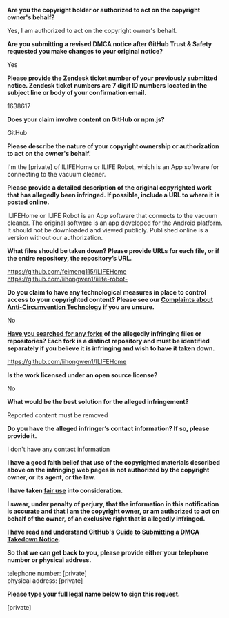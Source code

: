 **Are you the copyright holder or authorized to act on the copyright owner's behalf?**

Yes, I am authorized to act on the copyright owner's behalf.

**Are you submitting a revised DMCA notice after GitHub Trust & Safety requested you make changes to your original notice?**

Yes

**Please provide the Zendesk ticket number of your previously submitted notice. Zendesk ticket numbers are 7 digit ID numbers located in the subject line or body of your confirmation email.**

1638617

**Does your claim involve content on GitHub or npm.js?**

GitHub

**Please describe the nature of your copyright ownership or authorization to act on the owner's behalf.**

I'm the [private] of ILIFEHome or ILIFE Robot, which is an App software for connecting to the vacuum cleaner.

**Please provide a detailed description of the original copyrighted work that has allegedly been infringed. If possible, include a URL to where it is posted online.**

ILIFEHome or ILIFE Robot is an App software that connects to the vacuum cleaner. The original software is an app developed for the Android platform. It should not be downloaded and viewed publicly. Published online is a version without our authorization.

**What files should be taken down? Please provide URLs for each file, or if the entire repository, the repository’s URL.**

https://github.com/feimeng115/ILIFEHome  
https://github.com/lihongwen1/iilife-robot-

**Do you claim to have any technological measures in place to control access to your copyrighted content? Please see our <a href="https://docs.github.com/articles/guide-to-submitting-a-dmca-takedown-notice#complaints-about-anti-circumvention-technology">Complaints about Anti-Circumvention Technology</a> if you are unsure.**

No

**<a href="https://docs.github.com/articles/dmca-takedown-policy#b-what-about-forks-or-whats-a-fork">Have you searched for any forks</a> of the allegedly infringing files or repositories? Each fork is a distinct repository and must be identified separately if you believe it is infringing and wish to have it taken down.**

https://github.com/lihongwen1/ILIFEHome

**Is the work licensed under an open source license?**

No

**What would be the best solution for the alleged infringement?**

Reported content must be removed

**Do you have the alleged infringer’s contact information? If so, please provide it.**

I don't have any contact information

**I have a good faith belief that use of the copyrighted materials described above on the infringing web pages is not authorized by the copyright owner, or its agent, or the law.**

**I have taken <a href="https://www.lumendatabase.org/topics/22">fair use</a> into consideration.**

**I swear, under penalty of perjury, that the information in this notification is accurate and that I am the copyright owner, or am authorized to act on behalf of the owner, of an exclusive right that is allegedly infringed.**

**I have read and understand GitHub's <a href="https://docs.github.com/articles/guide-to-submitting-a-dmca-takedown-notice/">Guide to Submitting a DMCA Takedown Notice</a>.**

**So that we can get back to you, please provide either your telephone number or physical address.**

telephone number: [private]  
physical address: [private]

**Please type your full legal name below to sign this request.**

[private]
